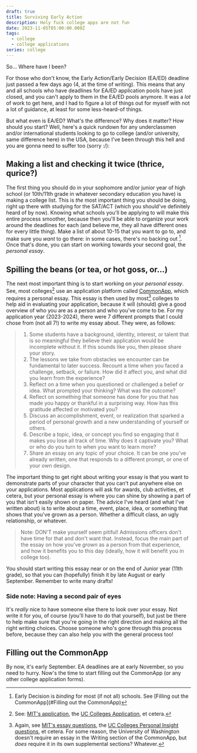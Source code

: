 ```yaml
---
draft: true
title: Surviving Early Action
description: Holy fuck college apps are not fun
date: 2023-11-05T05:00:00.000Z
tags:
  - college
  - college applications
series: college
---
```


So... Where have I been?

For those who don't know, the Early Action/Early Decision (EA/ED) deadline just passed a few days ago (4, at the time of writing). This means that any and all schools who have deadlines for EA/ED application pools have just closed, and you can't apply to them in the EA/ED pools anymore. It was a *lot* of work to get here, and I had to figure a lot of things out for myself with not a lot of guidance, at least for some less-heard-of things.

But what even is EA/ED? What's the difference? Why does it matter? How should you start? Well, here's a quick rundown for any underclassmen and/or international students looking to go to college (and/or university, same difference here) in the USA, because I've been through this hell and you are gonna need to suffer too (sorry :/):

## Making a list and checking it twice (thrice, qurice?)
The first thing you should do in your sophomore and/or junior year of high school (or 10th/11th grade in whatever secondary education you have) is making a college list. This is *the* most important thing you should be doing, right up there with studying for the SAT/ACT (which you should've definitely heard of by now). Knowing what schools you'll be applying to will make this entire process smoother, because then you'll be able to organize your work around the deadlines for each (and believe me, they all have different ones for every little thing). Make a list of about 10-15 that you want to go to, and make sure you *want* to go there: in some cases, there's no backing out [^1]. Once that's done, you can start on working towards your second goal, the *personal essay*.

## Spilling the beans (or tea, or hot goss, or...)
The next most important thing is to start working on your *personal essay*. See, most colleges[^2] use an application platform called [CommonApp](https://www.commonapp.org/), which requires a personal essay. This essay is then used by most[^3] colleges to help aid in evaluating your application, because it will (should) give a good overview of who you are as a person and who you've come to be. For my application year (2023-2024), there were 7 different prompts that I could chose from (not all 7!) to write my essay about. They were, as follows:
> 1.  Some students have a background, identity, interest, or talent that is so meaningful they believe their application would be incomplete without it. If this sounds like you, then please share your story.
> 2.  The lessons we take from obstacles we encounter can be fundamental to later success. Recount a time when you faced a challenge, setback, or failure. How did it affect you, and what did you learn from the experience?
> 3.  Reflect on a time when you questioned or challenged a belief or idea. What prompted your thinking? What was the outcome?
> 4.  Reflect on something that someone has done for you that has made you happy or thankful in a surprising way. How has this gratitude affected or motivated you?
> 5.  Discuss an accomplishment, event, or realization that sparked a period of personal growth and a new understanding of yourself or others.
> 6.  Describe a topic, idea, or concept you find so engaging that it makes you lose all track of time. Why does it captivate you? What or who do you turn to when you want to learn more?
> 7.  Share an essay on any topic of your choice. It can be one you've already written, one that responds to a different prompt, or one of your own design.

The important thing to get right about writing your essay is that you want to demonstrate parts of your character that you can't put anywhere else on your applications. Most applications will ask for awards, club activities, et cetera, but your personal essay is where you can shine by showing a part of you that isn't easily shown on paper. The advice I've heard (and what I've written about) is to write about a time, event, place, idea, or something that shows that you've grown as a person. Whether a difficult class, an ugly relationship, or whatever.
> Note: DON'T make yourself seem pitiful! Admissions officers don't have time for that and don't want that. Instead, focus the main part of the essay on how you've *grown* as a person from that experience, and how it benefits you to this day (ideally, how it will benefit you in college too).

You should start writing this essay near or on the end of Junior year (11th grade), so that you can (hopefully) finish it by late August or early September. Remember to write many drafts!

### Side note: Having a second pair of eyes
It's *really* nice to have someone else there to look over your essay. Not write it for you, of course (you'll have to do that yourself), but just be there to help make sure that you're going in the right direction and making all the right writing choices. Choose someone who's gone through this process before, because they can also help you with the general process too!

## Filling out the CommonApp
By now, it's early September. EA deadlines are at early November, so you need to hurry. Now's the time to start filling out the CommonApp (or any other college application forms). 

[^1]: Early Decision is *binding* for most (if not all) schools. See [Filling out the CommonApp](#Filling out the CommonApp)
[^2]: See: [MIT's application](https://apply.mitadmissions.org/apply), the [UC Colleges Application](https://apply.universityofcalifornia.edu), et cetera.
[^3]: Again, see [MIT's essay questions](https://mitadmissions.org/apply/firstyear/essays-activities-academics/), the [UC Colleges Personal Insight questions](https://admission.universityofcalifornia.edu/how-to-apply/applying-as-a-freshman/personal-insight-questions.html), et cetera. For some reason, the University of Washington doesn't require an essay in the Writing section of the CommonApp, but *does* require it in its own supplemental sections? Whatever.
<!--stackedit_data:
eyJoaXN0b3J5IjpbLTE3MDY1MzY2Ml19
-->